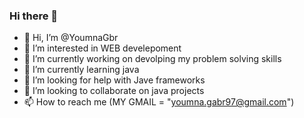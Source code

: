 ### Hi there 👋


- 👋 Hi, I’m @YoumnaGbr
- 👀 I’m interested in WEB develepoment
- 🔭 I’m currently working on devolping my problem solving skills
- 🌱 I’m currently learning java
- 🤔 I’m looking for help with Jave frameworks 
- 💞️ I’m looking to collaborate on java projects
- 📫 How to reach me (MY GMAIL = "youmna.gabr97@gmail.com")


